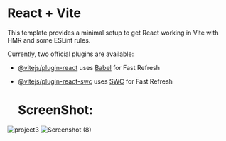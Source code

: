 # React + Vite

This template provides a minimal setup to get React working in Vite with HMR and some ESLint rules.

Currently, two official plugins are available:

- [@vitejs/plugin-react](https://github.com/vitejs/vite-plugin-react/blob/main/packages/plugin-react/README.md) uses [Babel](https://babeljs.io/) for Fast Refresh
- [@vitejs/plugin-react-swc](https://github.com/vitejs/vite-plugin-react-swc) uses [SWC](https://swc.rs/) for Fast Refresh

  # ScreenShot:
  
![project3](https://github.com/Deepakrajput04/Fooding_website/assets/126980071/31663119-6e89-4ff7-997b-6dc0f24bb7f1)
![Screenshot (8)](https://github.com/Deepakrajput04/Fooding_website/assets/126980071/d856cdc9-5897-4ad1-8e50-77ac9cbdda6f)
